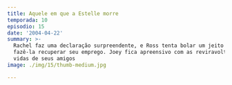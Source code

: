 ```yaml
---
title: Aquele em que a Estelle morre
temporada: 10
episodio: 15
date: '2004-04-22'
summary: >-
  Rachel faz uma declaração surpreendente, e Ross tenta bolar um jeito de
  fazê-la recuperar seu emprego. Joey fica apreensivo com as reviravoltas nas
  vidas de seus amigos
image: ./img/15/thumb-medium.jpg

---
```

